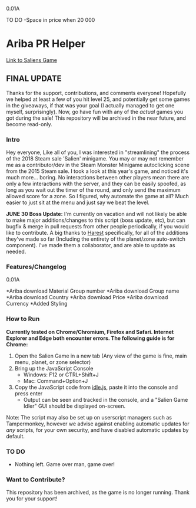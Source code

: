 0.01A

 
TO DO
-Space in price when 20 000


# Ariba PR Helper

[Link to Saliens Game](https://steamcommunity.com/saliengame/play)

## FINAL UPDATE
Thanks for the support, contributions, and comments everyone! Hopefully we helped at least a few of you hit level 25, and potentially get some games in the giveaways, if that was your goal (I actually managed to get one myself, surprisingly). Now, go have fun with any of the _actual_ games you got during the sale! This repository will be archived in the near future, and become read-only.

### Intro
Hey everyone, Like all of you, I was interested in "streamlining" the process of the 2018 Steam sale 'Salien' minigame. You may or may not remember me as a contributor/dev in the Steam Monster Minigame autoclicking scene from the 2015 Steam sale. I took a look at this year's game, and noticed it's much more... boring. No interactions between other players mean there are only a few interactions with the server, and they can be easily spoofed, as long as you wait out the timer of the round, and only send the maximum allowed score for a zone. So I figured, why automate the game at all? Much easier to just sit at the menu and just say we beat the level.

**JUNE 30 Boss Update:** I'm currently on vacation and will not likely be able to make major additions/changes to this script (boss update, etc), but can bugfix & merge in pull requests from other people periodically, if you would like to contribute. A big thanks to [Harest](https://github.com/Harest) specifically, for all of the additions they've made so far (Including the entirety of the planet/zone auto-switch component). I've made them a collaborator, and are able to update as needed.

### Features/Changelog
0.01A 

*Ariba download Material Group number
    *Ariba download Group name
*Ariba download Country
*Ariba download Price
    *Ariba download Currency
*Added Styling

### How to Run
**Currently tested on Chrome/Chromium, Firefox and Safari. Internet Explorer and Edge both encounter errors. The following guide is for Chrome:**

1. Open the Salien Game in a new tab (Any view of the game is fine, main menu, planet, or zone selector)
2. Bring up the JavaScript Console
   * Windows: F12 or CTRL+Shift+J
   * Mac: Command+Option+J
3. Copy the JavaScript code from [idle.js](https://raw.githubusercontent.com/ensingm2/saliengame_idler/master/idle.js), paste it into the console and press enter
   * Output can be seen and tracked in the console, and a "Salien Game Idler" GUI should be displayed on-screen.

Note: The script may also be set up on userscript managers such as Tampermonkey, however we advise against enabling automatic updates for _*any*_ scripts, for your own security, and have disabled automatic updates by default.

### TO DO
* Nothing left. Game over man, game over!

### Want to Contribute?
This repository has been archived, as the game is no longer running. Thank you for your support!
